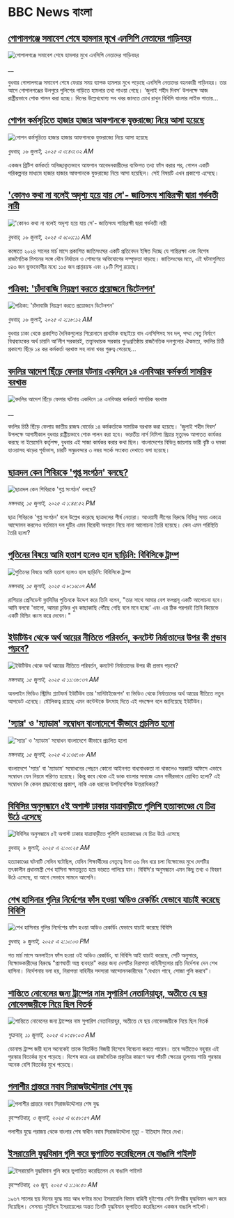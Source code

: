 # BBC News বাংলা## [গোপালগঞ্জে সমাবেশ শেষে হামলার মুখে এনসিপি নেতাদের গাড়িবহর](https://www.bbc.co.uk/bengali/live/c20nyxp28jnt?at_campaign=githubrss)![গোপালগঞ্জে সমাবেশ শেষে হামলার মুখে এনসিপি নেতাদের গাড়িবহর](https://ichef.bbci.co.uk/ace/standard/240/cpsprodpb/1c34/live/c939fd00-6228-11f0-b903-f515e3045d80.jpg)__বুধবার গোপালগঞ্জে সমাবেশ শেষে ফেরার সময় ব্যাপক হামলার মুখে পড়েছে এনসিপি নেতাদের বহনকারী গাড়িবহর। তার আগে গোপালগঞ্জের উলপুরে পুলিশের গাড়িতে হামলার তথ্য পাওয়া গেছে। ‘জুলাই শহীদ দিবস’ উপলক্ষে আজ রাষ্ট্রীয়ভাবে শোক পালন করা হচ্ছে। দিনের উল্লেখযোগ্য সব খবর জানতে চোখ রাখুন বিবিসি বাংলার লাইভ পাতায়...## [গোপন কর্মসূচিতে হাজার হাজার আফগানকে যুক্তরাজ্যে নিয়ে আসা হয়েছে](https://www.bbc.com/bengali/articles/c0rvy5nyvp2o?at_campaign=githubrss)![গোপন কর্মসূচিতে হাজার হাজার আফগানকে যুক্তরাজ্যে নিয়ে আসা হয়েছে](https://ichef.bbci.co.uk/ace/ws/240/cpsprodpb/0353/live/cceac310-61f3-11f0-960d-e9f1088a89fe.jpg)_বুধবার, ১৬ জুলাই, ২০২৫ এ ৩:৪৩:৩২ AM_একজন ব্রিটিশ কর্মকর্তা অনিচ্ছাকৃতভাবে আফগান আবেদনকারীদের ব্যক্তিগত তথ্য ফাঁস করার পর, গোপন একটি পরিকল্পনার মাধ্যমে হাজার হাজার আফগানকে যুক্তরাজ্যে নিয়ে আসা হয়েছিল। সেই বিষয়টি এখন প্রকাশ্যে এসেছে।## ['কোনও কথা না বলেই অদৃশ্য হয়ে যায় সে'- জাতিসংঘ শান্তিরক্ষী দ্বারা গর্ভবতী নারী](https://www.bbc.com/bengali/articles/ckg3p0exl3mo?at_campaign=githubrss)!['কোনও কথা না বলেই অদৃশ্য হয়ে যায় সে'- জাতিসংঘ শান্তিরক্ষী দ্বারা গর্ভবতী নারী](https://ichef.bbci.co.uk/ace/ws/240/cpsprodpb/e1cc/live/6f685020-615f-11f0-a40e-a1af2950b220.jpg)_বুধবার, ১৬ জুলাই, ২০২৫ এ ৬:০১:১১ AM_কঙ্গোতে ২০২৪ সালের মার্চ মাসে প্রকাশিত জাতিসংঘের একটি প্রতিবেদন ইঙ্গিত দিচ্ছে যে  শান্তিরক্ষা এবং বিশেষ রাজনৈতিক মিশনের সঙ্গে যৌন নির্যাতন ও শোষণের অভিযোগের সম্পৃক্ততা বাড়ছে। জাতিসংঘের মতে, এই ঘটনাগুলিতে ১৪৩ জন ভুক্তভোগীর মধ্যে ১১৫ জন প্রাপ্তবয়স্ক এবং ২৮টি শিশু রয়েছে।## [পত্রিকা: 'চাঁদাবাজি নিয়ন্ত্রণ করতে প্রয়োজনে ডিটেনশন'](https://www.bbc.com/bengali/articles/cx243p5werro?at_campaign=githubrss)![পত্রিকা: 'চাঁদাবাজি নিয়ন্ত্রণ করতে প্রয়োজনে ডিটেনশন'](https://ichef.bbci.co.uk/ace/ws/240/cpsprodpb/d84f/live/d8783970-61e8-11f0-a40e-a1af2950b220.jpg)_বুধবার, ১৬ জুলাই, ২০২৫ এ ২:১৮:১২ AM_বুধবার ঢাকা থেকে প্রকাশিত দৈনিকগুলোর শিরোনামে প্রাথমিক বাছাইয়ে বাদ এনসিপিসহ সব দল, পদ্মা সেতু নির্মাণে বিশ্বব্যাংকের অর্থ চায়নি আ’লীগ সরকারই, তত্ত্বাবধায়ক সরকার পুনঃপ্রতিষ্ঠায় রাজনৈতিক দলগুলোর ঐকমত্য, বদলির চিঠি প্রকাশ্যে ছিঁড়ে ১৪ কর কর্মকর্তা বরখাস্ত সহ নানা খবর গুরুত্ব পেয়েছে…## [বদলির আদেশ ছিঁড়ে ফেলার ঘটনায় একদিনে ১৪ এনবিআর কর্মকর্তা সাময়িক বরখাস্ত](https://www.bbc.co.uk/bengali/live/cx2g11wwdnet?at_campaign=githubrss)![বদলির আদেশ ছিঁড়ে ফেলার ঘটনায় একদিনে ১৪ এনবিআর কর্মকর্তা সাময়িক বরখাস্ত](https://ichef.bbci.co.uk/ace/standard/240/cpsprodpb/7549/live/0562d9a0-618e-11f0-b5c5-012c5796682d.jpg)__বদলির চিঠি ছিঁড়ে ফেলায় জাতীয় রাজস্ব বোর্ডের ১৪ কর্মকর্তাকে সাময়িক বরখাস্ত করা হয়েছে। ‘জুলাই শহীদ দিবস’ উপলক্ষে আগামীকাল বুধবার রাষ্ট্রীয়ভাবে শোক পালন করা হবে। ভারতীয় নার্স নিমিশা প্রিয়ার মৃত্যুদণ্ড আপাতত কার্যকর করছে না ইয়েমেনি কর্তৃপক্ষ, বুধবার এই সাজা কার্যকর করার কথা ছিল। বাংলাদেশের বিভিন্ন জায়গায় ভারী বৃষ্টি ও দমকা হাওয়াসহ ঝড়ের পূর্বাভাস, চারটি সমুদ্রবন্দরে ৩ নম্বর সতর্ক সংকেত দেখাতে বলা হয়েছে।## [ছাত্রদল কেন শিবিরকে 'গুপ্ত সংগঠন' বলছে?](https://www.bbc.com/bengali/articles/cn0zp68lkz0o?at_campaign=githubrss)![ছাত্রদল কেন শিবিরকে 'গুপ্ত সংগঠন' বলছে?](https://ichef.bbci.co.uk/ace/ws/240/cpsprodpb/19ca/live/2b7e9e50-617d-11f0-bd8e-47fbc02f68ec.png)_মঙ্গলবার, ১৫ জুলাই, ২০২৫ এ ১:৪৫:৫২ PM_ছাত্র শিবিরকে 'গুপ্ত সংগঠন' বলে উল্লেখ করেছে ছাত্রদলের শীর্ষ নেতারা। আওয়ামী লীগের বিরুদ্ধে বিভিন্ন সময় একত্রে আন্দোলন করলেও বর্তমানে দল দুটির এমন বিরোধী অবস্থান নিয়ে নানা আলোচনা তৈরি হয়েছে। কেন এমন পরিস্থিতি তৈরি হলো?## [পুতিনের বিষয়ে আমি হতাশ হলেও হাল ছাড়িনি: বিবিসিকে ট্রাম্প](https://www.bbc.com/bengali/articles/c9vr32vgmxlo?at_campaign=githubrss)![পুতিনের বিষয়ে আমি হতাশ হলেও হাল ছাড়িনি: বিবিসিকে ট্রাম্প](https://ichef.bbci.co.uk/ace/ws/240/cpsprodpb/5616/live/6191e4e0-614e-11f0-a8bf-11b964825fda.jpg)_মঙ্গলবার, ১৫ জুলাই, ২০২৫ এ ৮:১৬:০৭ AM_রাশিয়ার প্রেসিডেন্ট ভ্লাদিমির পুতিনকে উদ্দেশ করে তিনি বলেন, "তার সাথে আমার বেশ ফলপ্রসূ একটি আলোচনা হবে। আমি বলবো 'ভালো, আমরা চুক্তির খুব কাছাকাছি পৌঁছে গেছি বলে মনে হচ্ছে' এবং এর ঠিক পরপরই তিনি কিয়েভে একটি বিল্ডিং ধ্বংস করে দেবেন।"## [ইউটিউব থেকে অর্থ আয়ের নীতিতে পরিবর্তন, কনটেন্ট নির্মাতাদের উপর কী প্রভাব পড়বে?](https://www.bbc.com/bengali/articles/c628dmlj9lno?at_campaign=githubrss)![ইউটিউব থেকে অর্থ আয়ের নীতিতে পরিবর্তন, কনটেন্ট নির্মাতাদের উপর কী প্রভাব পড়বে?](https://ichef.bbci.co.uk/ace/ws/240/cpsprodpb/e6df/live/72f16820-6165-11f0-960d-e9f1088a89fe.jpg)_মঙ্গলবার, ১৫ জুলাই, ২০২৫ এ ১১:৩৮:৩৭ AM_অনলাইন ভিডিও স্ট্রিমিং প্ল্যাটফর্ম ইউটিউব তার 'মানিটাইজেশন' বা ভিডিও থেকে নির্মাতাদের অর্থ আয়ের নীতিতে নতুন আপডেট এনেছে। মৌলিকত্ব রয়েছে এমন কন্টেন্টকে উৎসাহ দিতে এই পদক্ষেপ বলে জানিয়েছে ইউটিউব।## ['স্যার' ও 'ম্যাডাম' সম্বোধন বাংলাদেশে কীভাবে প্রচলিত হলো](https://www.bbc.com/bengali/articles/c0m8280knvno?at_campaign=githubrss)!['স্যার' ও 'ম্যাডাম' সম্বোধন বাংলাদেশে কীভাবে প্রচলিত হলো](https://ichef.bbci.co.uk/ace/ws/240/cpsprodpb/93ec/live/f96e5b90-60bd-11f0-b196-07ff28f1d524.jpg)_মঙ্গলবার, ১৫ জুলাই, ২০২৫ এ ১:৩৫:০৮ AM_বাংলাদেশে 'স্যার' বা 'ম্যাডাম' সম্বোধনের পেছনে কোনো আইনগত বাধ্যবাধকতা না থাকলেও সরকারি অফিসে এভাবে সম্বোধন যেন নিয়মে পরিণত হয়েছে। কিন্তু কবে থেকে এই ডাক বাংলার সমাজে এমন গভীরভাবে প্রোথিত হলো? এই সম্বোধন কি কেবল শ্রদ্ধাবোধের প্রকাশ, নাকি এক ধরনের উপনিবেশিক উত্তরাধিকার?## [বিবিসির অনুসন্ধানে ৫ই অগাস্ট ঢাকার যাত্রাবাড়ীতে পুলিশি হত্যাকাণ্ডের যে চিত্র উঠে এসেছে](https://www.bbc.com/bengali/articles/ce9x120d74yo?at_campaign=githubrss)![বিবিসির অনুসন্ধানে ৫ই অগাস্ট ঢাকার যাত্রাবাড়ীতে পুলিশি হত্যাকাণ্ডের যে চিত্র উঠে এসেছে](https://ichef.bbci.co.uk/ace/ws/240/cpsprodpb/f4e7/live/69ad1a10-5c70-11f0-960d-e9f1088a89fe.png)_বুধবার, ৯ জুলাই, ২০২৫ এ ২:০০:২৫ AM_হত্যাকাণ্ডের ঘটনাটি সেদিন ঘটেছিল, যেদিন শিক্ষার্থীদের নেতৃত্বে টানা ৩৬ দিন ধরে চলা বিক্ষোভের মুখে দেশটির তৎকালীন প্রধানমন্ত্রী শেখ হাসিনা ক্ষমতাচ্যুত হয়ে ভারতে পালিয়ে যান। বিবিসি'র অনুসন্ধানে এমন কিছু তথ্য ও বিবরণ উঠে এসেছে, যা আগে সেভাবে সামনে আসেনি।## [শেখ হাসিনার গুলির নির্দেশের ফাঁস হওয়া অডিও রেকর্ডিং যেভাবে যাচাই করেছে বিবিসি](https://www.bbc.com/bengali/articles/c75rx4w55xyo?at_campaign=githubrss)![শেখ হাসিনার গুলির নির্দেশের ফাঁস হওয়া অডিও রেকর্ডিং যেভাবে যাচাই করেছে বিবিসি](https://ichef.bbci.co.uk/ace/ws/240/cpsprodpb/56e5/live/14cd90c0-5cce-11f0-a40e-a1af2950b220.jpg)_বুধবার, ৯ জুলাই, ২০২৫ এ ২:১০:০৩ PM_গত মার্চ মাসে অনলাইনে ফাঁস হওয়া ওই অডিও রেকর্ডিং, যা বিবিসি আই যাচাই করেছে, সেটি অনুসারে, বিক্ষোভকারীদের বিরুদ্ধে "প্রাণঘাতী অস্ত্র ব্যবহার" করার জন্য দেশটির নিরাপত্তা বাহিনীগুলোর প্রতি নির্দেশনা দেন শেখ হাসিনা। নির্দেশনায় বলা হয়, নিরাপত্তা বাহিনীর সদস্যরা আন্দোলনকারীদের "যেখানে পাবে, সোজা গুলি করবে"।## [শান্তিতে নোবেলের জন্য ট্রাম্পের নাম সুপারিশ নেতানিয়াহুর, অতীতে যে ছয় নোবেলজয়ীকে নিয়ে ছিল বিতর্ক](https://www.bbc.com/bengali/articles/c3d1mgdr75eo?at_campaign=githubrss)![শান্তিতে নোবেলের জন্য ট্রাম্পের নাম সুপারিশ নেতানিয়াহুর, অতীতে যে ছয় নোবেলজয়ীকে নিয়ে ছিল বিতর্ক](https://ichef.bbci.co.uk/ace/ws/240/cpsprodpb/187a/live/08eb85f0-5d82-11f0-a40e-a1af2950b220.jpg)_শুক্রবার, ১১ জুলাই, ২০২৫ এ ৮:৫৮:০৩ AM_ডোনাল্ড ট্রাম্প জয়ী হলে অনেকেই তাকে বিতর্কিত বিজয়ী হিসেবে বিবেচনা করতে পারেন। তবে অতীতেও বহুবার এই পুরস্কার বিতর্কের মুখে পড়েছে। বিশেষ করে এর রাজনৈতিক প্রকৃতির কারণে অন্য পাঁচটি ক্ষেত্রের তুলনায় শান্তি পুরস্কার অনেক বেশি বিতর্কের মুখে পড়েছে।## [পলাশীর প্রান্তরে  নবাব সিরাজউদ্দৌলার শেষ যুদ্ধ](https://www.bbc.com/bengali/articles/c24vzv0mpypo?at_campaign=githubrss)![পলাশীর প্রান্তরে  নবাব সিরাজউদ্দৌলার শেষ যুদ্ধ](https://ichef.bbci.co.uk/ace/ws/240/cpsprodpb/fbee/live/deeb8c10-5759-11f0-960d-e9f1088a89fe.jpg)_বৃহস্পতিবার, ৩ জুলাই, ২০২৫ এ ৬:৫৮:৫৭ AM_পলাশীর যুদ্ধে পরাজয় থেকে বাংলার শেষ স্বাধীন নবাব সিরাজউদ্দৌলা মৃত্যু - ইতিহাস ফিরে দেখা।## [ইসরায়েলি যুদ্ধবিমান গুলি করে ভূপাতিত করেছিলেন যে বাঙালি পাইলট](https://www.bbc.com/bengali/articles/cx2vgyzvjzlo?at_campaign=githubrss)![ইসরায়েলি যুদ্ধবিমান গুলি করে ভূপাতিত করেছিলেন যে বাঙালি পাইলট](https://ichef.bbci.co.uk/ace/ws/240/cpsprodpb/8474/live/82f77130-51aa-11f0-8485-7bd50fa63665.jpg)_বৃহস্পতিবার, ২৬ জুন, ২০২৫ এ ১:১৯:৫০ AM_১৯৬৭ সালের ছয় দিনের যুদ্ধে মাত্র আধ ঘণ্টার মধ্যে ইসরায়েলি বিমান বাহিনী দুইশোর বেশি মিশরীয় যুদ্ধবিমান ধ্বংস করে দিয়েছিল। সেসময় দুইদিনে ইসরায়েলের অন্তত তিনটি যুদ্ধবিমান ভূপাতিত করেছিলেন একজন বাঙালি পাইলট।